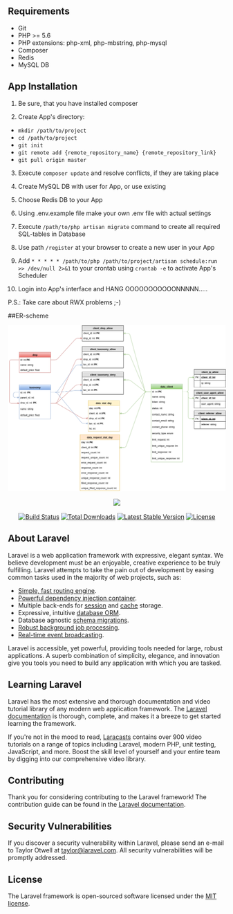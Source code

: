 ## Requirements
- Git
- PHP >= 5.6
- PHP extensions: php-xml, php-mbstring, php-mysql 
- Composer
- Redis
- MySQL DB

## App Installation
1) Be sure, that you have installed composer

2) Create App's directory:
- `mkdir /path/to/project`
- `cd /path/to/project`
- `git init`
- `git remote add {remote_repository_name} {remote_repository_link}`
- `git pull origin master`
     
3) Execute `composer update` and resolve conflicts, if they are taking place

4) Create MySQL DB with user for App, or use existing

5) Choose Redis DB to your App

6) Using .env.example file make your own .env file with actual settings

7) Execute `/path/to/php artisan migrate` command to create all required SQL-tables in Database

8) Use path `/register` at your browser to create a new user in your App

9) Add `* * * * * /path/to/php /path/to/project/artisan schedule:run >> /dev/null 2>&1` to your crontab using `crontab -e` to activate App's Scheduler

10) Login into App's interface and HANG OOOOOOOOOOONNNNN.....

P.S.: Take care about RWX problems ;-)


##ER-scheme
<p align="center">
  <img src="/public/img/DMPSeller.png?raw=true">  
</p>





<p align="center"><img src="https://laravel.com/assets/img/components/logo-laravel.svg"></p>

<p align="center">
<a href="https://travis-ci.org/laravel/framework"><img src="https://travis-ci.org/laravel/framework.svg" alt="Build Status"></a>
<a href="https://packagist.org/packages/laravel/framework"><img src="https://poser.pugx.org/laravel/framework/d/total.svg" alt="Total Downloads"></a>
<a href="https://packagist.org/packages/laravel/framework"><img src="https://poser.pugx.org/laravel/framework/v/stable.svg" alt="Latest Stable Version"></a>
<a href="https://packagist.org/packages/laravel/framework"><img src="https://poser.pugx.org/laravel/framework/license.svg" alt="License"></a>
</p>



## About Laravel

Laravel is a web application framework with expressive, elegant syntax. We believe development must be an enjoyable, creative experience to be truly fulfilling. Laravel attempts to take the pain out of development by easing common tasks used in the majority of web projects, such as:

- [Simple, fast routing engine](https://laravel.com/docs/routing).
- [Powerful dependency injection container](https://laravel.com/docs/container).
- Multiple back-ends for [session](https://laravel.com/docs/session) and [cache](https://laravel.com/docs/cache) storage.
- Expressive, intuitive [database ORM](https://laravel.com/docs/eloquent).
- Database agnostic [schema migrations](https://laravel.com/docs/migrations).
- [Robust background job processing](https://laravel.com/docs/queues).
- [Real-time event broadcasting](https://laravel.com/docs/broadcasting).

Laravel is accessible, yet powerful, providing tools needed for large, robust applications. A superb combination of simplicity, elegance, and innovation give you tools you need to build any application with which you are tasked.

## Learning Laravel

Laravel has the most extensive and thorough documentation and video tutorial library of any modern web application framework. The [Laravel documentation](https://laravel.com/docs) is thorough, complete, and makes it a breeze to get started learning the framework.

If you're not in the mood to read, [Laracasts](https://laracasts.com) contains over 900 video tutorials on a range of topics including Laravel, modern PHP, unit testing, JavaScript, and more. Boost the skill level of yourself and your entire team by digging into our comprehensive video library.

## Contributing

Thank you for considering contributing to the Laravel framework! The contribution guide can be found in the [Laravel documentation](http://laravel.com/docs/contributions).

## Security Vulnerabilities

If you discover a security vulnerability within Laravel, please send an e-mail to Taylor Otwell at taylor@laravel.com. All security vulnerabilities will be promptly addressed.

## License

The Laravel framework is open-sourced software licensed under the [MIT license](http://opensource.org/licenses/MIT).
